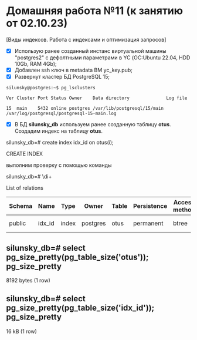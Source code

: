 # Домашняя работа №11 (к занятию от 02.10.23)
[Виды индексов. Работа с индексами и оптимизация запросов]

- [x] Использую ранее созданный инстанс виртуальной машины "postgres2" с дефолтными параметрами в YC (ОС:Ubuntu 22.04, HDD 10Gb, RAM 4Gb);
- [x] Добавлен ssh ключ в metadata ВМ yc_key.pub;
- [x] Развернут кластер БД PostgreSQL 15;

`silunsky@postgres:~$ pg_lsclusters`

`Ver Cluster Port Status Owner    Data directory              Log file`

`15  main    5432 online postgres /var/lib/postgresql/15/main /var/log/postgresql/postgresql-15-main.log`

- [x] В БД **silunsky_db** используем ранее созданную таблицу **otus**. Создадим индекс на таблицу **otus**.

silunsky_db=# create index idx_id on otus(i);

CREATE INDEX

выполним проверку с помощью команды 

silunsky_db=# \di+

List of relations

| Schema |         Name          | Type  |  Owner   |      Table       | Persistence | Access method |  Size   | 
|--------|-----------------------|-------|----------|------------------|-------------|---------------|---------|
| public | idx_id                | index | postgres | otus             | permanent   | btree         | 16 kB   | 

silunsky_db=# select pg_size_pretty(pg_table_size('otus'));
 pg_size_pretty 
----------------
 8192 bytes
(1 row)

silunsky_db=# select pg_size_pretty(pg_table_size('idx_id'));
 pg_size_pretty 
----------------
 16 kB
(1 row)



